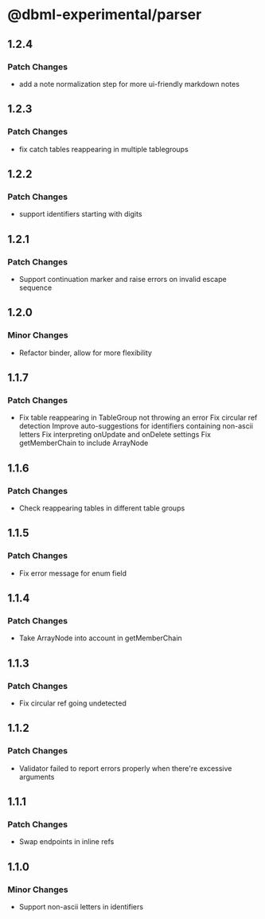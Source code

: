 # @dbml-experimental/parser

## 1.2.4

### Patch Changes

- add a note normalization step for more ui-friendly markdown notes

## 1.2.3

### Patch Changes

- fix catch tables reappearing in multiple tablegroups

## 1.2.2

### Patch Changes

- support identifiers starting with digits

## 1.2.1

### Patch Changes

- Support continuation marker and raise errors on invalid escape sequence

## 1.2.0

### Minor Changes

- Refactor binder, allow for more flexibility

## 1.1.7

### Patch Changes

- Fix table reappearing in TableGroup not throwing an error
  Fix circular ref detection
  Improve auto-suggestions for identifiers containing non-ascii letters
  Fix interpreting onUpdate and onDelete settings
  Fix getMemberChain to include ArrayNode

## 1.1.6

### Patch Changes

- Check reappearing tables in different table groups

## 1.1.5

### Patch Changes

- Fix error message for enum field

## 1.1.4

### Patch Changes

- Take ArrayNode into account in getMemberChain

## 1.1.3

### Patch Changes

- Fix circular ref going undetected

## 1.1.2

### Patch Changes

- Validator failed to report errors properly when there're excessive arguments

## 1.1.1

### Patch Changes

- Swap endpoints in inline refs

## 1.1.0

### Minor Changes

- Support non-ascii letters in identifiers
